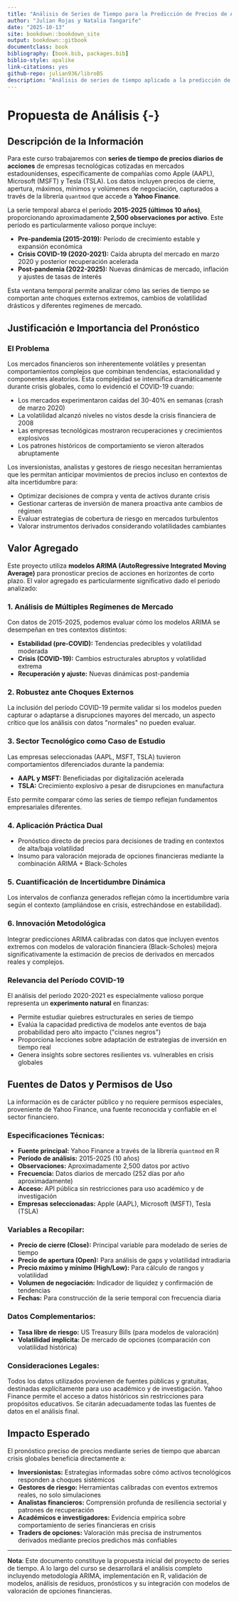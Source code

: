 ```yaml
--- 
title: "Análisis de Series de Tiempo para la Predicción de Precios de Acciones"
author: "Julian Rojas y Natalia Tangarife"
date: "2025-10-13"
site: bookdown::bookdown_site
output: bookdown::gitbook
documentclass: book
bibliography: [book.bib, packages.bib]
biblio-style: apalike
link-citations: yes
github-repo: julian936/libroBS
description: "Análisis de series de tiempo aplicado a la predicción de precios de acciones y su integración con modelos de valoración de opciones financieras."
---
```


# Propuesta de Análisis {-}

## Descripción de la Información

Para este curso trabajaremos con **series de tiempo de precios diarios de acciones** de empresas tecnológicas cotizadas en mercados estadounidenses, específicamente de compañías como Apple (AAPL), Microsoft (MSFT) y Tesla (TSLA). Los datos incluyen precios de cierre, apertura, máximos, mínimos y volúmenes de negociación, capturados a través de la librería `quantmod` que accede a **Yahoo Finance**.

La serie temporal abarca el período **2015-2025 (últimos 10 años)**, proporcionando aproximadamente **2,500 observaciones por activo**. Este período es particularmente valioso porque incluye:

* **Pre-pandemia (2015-2019):** Período de crecimiento estable y expansión económica
* **Crisis COVID-19 (2020-2021):** Caída abrupta del mercado en marzo 2020 y posterior recuperación acelerada
* **Post-pandemia (2022-2025):** Nuevas dinámicas de mercado, inflación y ajustes de tasas de interés

Esta ventana temporal permite analizar cómo las series de tiempo se comportan ante choques externos extremos, cambios de volatilidad drásticos y diferentes regímenes de mercado.

## Justificación e Importancia del Pronóstico

### El Problema

Los mercados financieros son inherentemente volátiles y presentan comportamientos complejos que combinan tendencias, estacionalidad y componentes aleatorios. Esta complejidad se intensifica dramáticamente durante crisis globales, como lo evidenció el COVID-19 cuando:

* Los mercados experimentaron caídas del 30-40% en semanas (crash de marzo 2020)
* La volatilidad alcanzó niveles no vistos desde la crisis financiera de 2008
* Las empresas tecnológicas mostraron recuperaciones y crecimientos explosivos
* Los patrones históricos de comportamiento se vieron alterados abruptamente

Los inversionistas, analistas y gestores de riesgo necesitan herramientas que les permitan anticipar movimientos de precios incluso en contextos de alta incertidumbre para:

* Optimizar decisiones de compra y venta de activos durante crisis
* Gestionar carteras de inversión de manera proactiva ante cambios de régimen
* Evaluar estrategias de cobertura de riesgo en mercados turbulentos
* Valorar instrumentos derivados considerando volatilidades cambiantes

## Valor Agregado

Este proyecto utiliza **modelos ARIMA (AutoRegressive Integrated Moving Average)** para pronosticar precios de acciones en horizontes de corto plazo. El valor agregado es particularmente significativo dado el período analizado:

### 1. Análisis de Múltiples Regímenes de Mercado

Con datos de 2015-2025, podemos evaluar cómo los modelos ARIMA se desempeñan en tres contextos distintos:

* **Estabilidad (pre-COVID):** Tendencias predecibles y volatilidad moderada
* **Crisis (COVID-19):** Cambios estructurales abruptos y volatilidad extrema
* **Recuperación y ajuste:** Nuevas dinámicas post-pandemia

### 2. Robustez ante Choques Externos

La inclusión del período COVID-19 permite validar si los modelos pueden capturar o adaptarse a disrupciones mayores del mercado, un aspecto crítico que los análisis con datos "normales" no pueden evaluar.

### 3. Sector Tecnológico como Caso de Estudio

Las empresas seleccionadas (AAPL, MSFT, TSLA) tuvieron comportamientos diferenciados durante la pandemia:

* **AAPL y MSFT:** Beneficiadas por digitalización acelerada
* **TSLA:** Crecimiento explosivo a pesar de disrupciones en manufactura

Esto permite comparar cómo las series de tiempo reflejan fundamentos empresariales diferentes.

### 4. Aplicación Práctica Dual

* Pronóstico directo de precios para decisiones de trading en contextos de alta/baja volatilidad
* Insumo para valoración mejorada de opciones financieras mediante la combinación ARIMA + Black-Scholes

### 5. Cuantificación de Incertidumbre Dinámica

Los intervalos de confianza generados reflejan cómo la incertidumbre varía según el contexto (ampliándose en crisis, estrechándose en estabilidad).

### 6. Innovación Metodológica

Integrar predicciones ARIMA calibradas con datos que incluyen eventos extremos con modelos de valoración financiera (Black-Scholes) mejora significativamente la estimación de precios de derivados en mercados reales y complejos.

### Relevancia del Período COVID-19

El análisis del período 2020-2021 es especialmente valioso porque representa un **experimento natural** en finanzas:

* Permite estudiar quiebres estructurales en series de tiempo
* Evalúa la capacidad predictiva de modelos ante eventos de baja probabilidad pero alto impacto ("cisnes negros")
* Proporciona lecciones sobre adaptación de estrategias de inversión en tiempo real
* Genera insights sobre sectores resilientes vs. vulnerables en crisis globales

## Fuentes de Datos y Permisos de Uso

La información es de carácter público y no requiere permisos especiales, proveniente de Yahoo Finance, una fuente reconocida y confiable en el sector financiero.

### Especificaciones Técnicas:

* **Fuente principal:** Yahoo Finance a través de la librería `quantmod` en R
* **Período de análisis:** 2015-2025 (10 años)
* **Observaciones:** Aproximadamente 2,500 datos por activo
* **Frecuencia:** Datos diarios de mercado (252 días por año aproximadamente)
* **Acceso:** API pública sin restricciones para uso académico y de investigación
* **Empresas seleccionadas:** Apple (AAPL), Microsoft (MSFT), Tesla (TSLA)

### Variables a Recopilar:

* **Precio de cierre (Close):** Principal variable para modelado de series de tiempo
* **Precio de apertura (Open):** Para análisis de gaps y volatilidad intradiaria
* **Precio máximo y mínimo (High/Low):** Para cálculo de rangos y volatilidad
* **Volumen de negociación:** Indicador de liquidez y confirmación de tendencias
* **Fechas:** Para construcción de la serie temporal con frecuencia diaria

### Datos Complementarios:

* **Tasa libre de riesgo:** US Treasury Bills (para modelos de valoración)
* **Volatilidad implícita:** De mercado de opciones (comparación con volatilidad histórica)

### Consideraciones Legales:

Todos los datos utilizados provienen de fuentes públicas y gratuitas, destinadas explícitamente para uso académico y de investigación. Yahoo Finance permite el acceso a datos históricos sin restricciones para propósitos educativos. Se citarán adecuadamente todas las fuentes de datos en el análisis final.

## Impacto Esperado

El pronóstico preciso de precios mediante series de tiempo que abarcan crisis globales beneficia directamente a:

* **Inversionistas:** Estrategias informadas sobre cómo activos tecnológicos responden a choques sistémicos
* **Gestores de riesgo:** Herramientas calibradas con eventos extremos reales, no solo simulaciones
* **Analistas financieros:** Comprensión profunda de resiliencia sectorial y patrones de recuperación
* **Académicos e investigadores:** Evidencia empírica sobre comportamiento de series financieras en crisis
* **Traders de opciones:** Valoración más precisa de instrumentos derivados mediante precios predichos más confiables

---

**Nota**: Este documento constituye la propuesta inicial del proyecto de series de tiempo. A lo largo del curso se desarrollará el análisis completo incluyendo metodología ARIMA, implementación en R, validación de modelos, análisis de residuos, pronósticos y su integración con modelos de valoración de opciones financieras.

